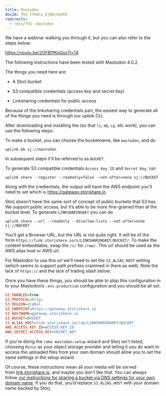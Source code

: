 ```yaml
---
title: Mastodon
docId: ThG-lYh8tu_EjNUcVqVK9
redirects:
  - /dcs/ThG--mastodon
---
```


We have a webinar walking you through it, but you can also refer to the steps below:

<https://youtu.be/2OFB1fKoQss?t=14>

The following instructions have been tested with Mastodon 4.0.2.

The things you need here are:

- A Storj bucket

- S3 compatible credentials (access key and secret key)

- Linksharing credentials for public access

Because of the linksharing credentials part, the easiest way to generate all of the things you need is through our uplink CLI.

After downloading and installing the [](docId:hFL-goCWqrQMJPcTN82NB) (so that `ls`, `mb`, `cp`, etc work), you can use the following steps:

To make a bucket, you can choose the bucketname, like `mastodon`, and do

```shell
uplink mb sj://mastodon
```

In subsequent steps it'll be referred to as `BUCKET`.

To generate S3 compatible credentials `Access Key ID` and `Secret Key`, run

```shell
uplink share --register --readonly=false --not-after=none sj://BUCKET
```

Along with the credientials, the output will have the AWS endpoint you'll need to set which is <https://gateway.storjshare.io>.

Storj doesn’t have the same sort of concept of public buckets that S3 has. We support public access, but it’s able to be more fine-grained than at the bucket level. To generate `LINKSHARINGKEY` you can do

```shell
uplink share --url --readonly --disallow-lists --not-after=none sj://BUCKET
```

You’ll get a Browser URL, but the URL is not quite right. It will be of the form `https://link.storjshare.io/s/LINKSHARINGKEY/BUCKET/`. To make the content embeddable, swap the `/s/` for `/raw/`. This url should be used as the AWS alias host or AWS url.

For Mastodon to use this url we'll need to set the `S3_ALIAS_HOST` setting (which seems to support path prefixes crammed in there as well). Note the lack of `https://` and the lack of trailing slash below.

Once you have these things, you should be able to plop this configuration in to your Mastodon’s `.env.production` configuration and you should be all set.

```ini
S3_ENABLED=true
S3_PROTOCOL=https
S3_REGION=global
S3_ENDPOINT=https://gateway.storjshare.io
S3_HOSTNAME=gateway.storjshare.io
S3_BUCKET=BUCKET
S3_ALIAS_HOST=link.storjshare.io/raw/LINKSHARINGKEY/BUCKET
AWS_ACCESS_KEY_ID=ACCESS_KEY_ID
AWS_SECRET_ACCESS_KEY=SECRET_KEY
```

If you’re doing the `rake mastodon:setup` wizard and Storj isn't listed, choosing `Minio` as your object storage provider and telling it you do want to access the uploaded files from your own domain should allow you to set the same settings in the setup wizard.

Of course, these instructions mean all your media will be served from [link.storjshare.io](http://link.storjshare.io/), and maybe you don’t like that. You can always follow [our instructions for sharing a bucket via DNS settings for your own domain name](https://docs.storj.io/dcs/how-tos/host-a-static-website/host-a-static-website-with-the-cli-and-linksharing-service/). If you do that, you’d replace `S3_ALIAS_HOST` with your domain name backed by Storj.
